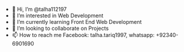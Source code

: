 - 👋 Hi, I’m @talha112197
- 👀 I’m interested in Web Development
- 🌱 I’m currently learning Front End Web Development
- 💞️ I’m looking to collaborate on Projects
- 📫 How to reach me Facebook: talha.tariq1997, whatsapp: +92340-6901690

<!---
talha112197/talha112197 is a ✨ special ✨ repository because its `README.md` (this file) appears on your GitHub profile.
You can click the Preview link to take a look at your changes.
--->
